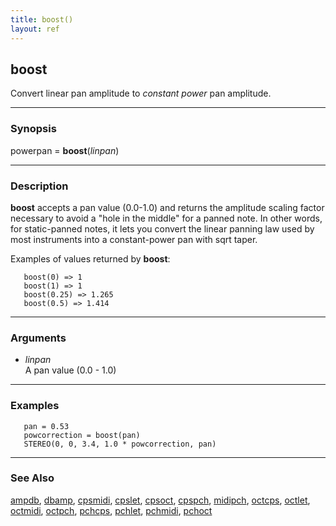 ```yaml
---
title: boost()
layout: ref
---
```


## boost

Convert linear pan amplitude to *constant power* pan amplitude.

-----

### Synopsis

powerpan = **boost**(*linpan*)

-----

### Description

**boost** accepts a pan value (0.0-1.0) and returns the amplitude
scaling factor necessary to avoid a "hole in the middle" for a panned
note. In other words, for static-panned notes, it lets you convert the
linear panning law used by most instruments into a constant-power pan
with sqrt taper.

Examples of values returned by **boost**:

``` 
   boost(0) => 1
   boost(1) => 1
   boost(0.25) => 1.265
   boost(0.5) => 1.414
```

-----

### Arguments

  - *linpan*  
    A pan value (0.0 - 1.0)

-----

### Examples

``` 
   pan = 0.53
   powcorrection = boost(pan)
   STEREO(0, 0, 3.4, 1.0 * powcorrection, pan)
```

-----

### See Also

[ampdb](ampdb.html), [dbamp](dbamp.html), [cpsmidi](cpsmidi.html),
[cpslet](cpslet.html), [cpsoct](cpsoct.html), [cpspch](cpspch.html),
[midipch](midipch.html), [octcps](octcps.html), [octlet](octlet.html),
[octmidi](octmidi.html), [octpch](octpch.html), [pchcps](pchcps.html),
[pchlet](pchlet.html), [pchmidi](pchmidi.html), [pchoct](pchoct.html)
